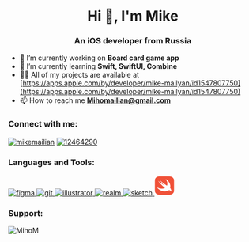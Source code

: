 <h1 align="center">Hi 👋, I'm Mike</h1>
<h3 align="center">An iOS developer from Russia</h3>

- 🔭 I’m currently working on **Board card game app**
- 🌱 I’m currently learning **Swift, SwiftUI, Combine**
- 👨‍💻 All of my projects are available at [https://apps.apple.com/by/developer/mike-mailyan/id1547807750](https://apps.apple.com/by/developer/mike-mailyan/id1547807750)
- 📫 How to reach me **Mihomailian@gmail.com**

<h3 align="left">Connect with me:</h3>
<p align="left">
<a href="https://twitter.com/mikemailian" target="blank"><img align="center" src="https://user-images.githubusercontent.com/58518594/116374243-c69f2f00-a816-11eb-8f87-ece157b7323b.png" alt="mikemailian" height="40" width="40" /></a>
<a href="https://stackoverflow.com/users/12464290" target="blank"><img align="center" src="https://user-images.githubusercontent.com/58518594/116374535-08c87080-a817-11eb-8dd1-05bd58ff89c9.png" alt="12464290" height="40" width="40" /></a>
</p>

<h3 align="left">Languages and Tools:</h3>
<p align="left"> <a href="https://www.figma.com/" target="_blank"> <img src="https://www.vectorlogo.zone/logos/figma/figma-icon.svg" alt="figma" width="40" height="40"/> </a> <a href="https://git-scm.com/" target="_blank"> <img src="https://www.vectorlogo.zone/logos/git-scm/git-scm-icon.svg" alt="git" width="40" height="40"/> </a> <a href="https://www.adobe.com/in/products/illustrator.html" target="_blank"> <img src="https://www.vectorlogo.zone/logos/adobe_illustrator/adobe_illustrator-icon.svg" alt="illustrator" width="40" height="40"/> </a> <a href="https://realm.io/" target="_blank"> <img src="https://raw.githubusercontent.com/bestofjs/bestofjs-webui/8665e8c267a0215f3159df28b33c365198101df5/public/logos/realm.svg" alt="realm" width="40" height="40"/> </a> <a href="https://www.sketch.com/" target="_blank"> <img src="https://www.vectorlogo.zone/logos/sketchapp/sketchapp-icon.svg" alt="sketch" width="40" height="40"/> </a> <a href="https://developer.apple.com/swift/" target="_blank"> <img src="https://raw.githubusercontent.com/devicons/devicon/master/icons/swift/swift-original.svg" alt="swift" width="40" height="40"/> </a> </p>

<h3 align="left">Support:</h3>
<p><a href="https://www.buymeacoffee.com/MihoM"> <img align="left" src="https://cdn.buymeacoffee.com/buttons/v2/default-yellow.png" height="50" width="210" alt="MihoM" /></a></p><br><br>
